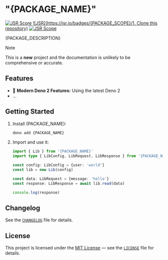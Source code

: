 # "{PACKAGE_NAME}"

[![JSR Score](https://jsr.io/badges/{PACKAGE_NAME}/score)](https://jsr.io/{PACKAGE_NAME})
[![JSR](https://jsr.io/badges/{PACKAGE_SCOPE}/1. Clone this repository)](https://jsr.io/{PACKAGE_NAME})
[![JSR Scope](https://jsr.io/badges/{PACKAGE_SCOPE})](https://jsr.io/{PACKAGE_SCOPE})

{PACKAGE_DESCRIPTION}

> [!NOTE]  
> This is a **new** project and the documentation is unlikely to be comprehensive or accurate.

## Features

- 🦖 **Modern Deno 2 Features:** Using the latest Deno 2
- ...

## Getting Started

1. Install {PACKAGE_NAME}:

   ```sh
   deno add {PACKAGE_NAME}
   ```

2. Import and use it:

   ```typescript
   import { Lib } from '{PACKAGE_NAME}'
   import type { LibConfig, LibRequest, LibResponse } from '{PACKAGE_NAME}'

   const config: LibConfig = {user: 'world'}
   const lib = new Lib(config)

   const data: LibRequest = {message: 'hello'}
   const response: LibResponse = await lib.read(data)
   
   console.log(response)
   ```

## **Changelog**

See the [`CHANGELOG`](CHANGELOG.md) file for details.

## **License**

This project is licensed under the [MIT License](https://opensource.org/licenses/MIT) — see the [`LICENSE`](LICENSE) file for details.
